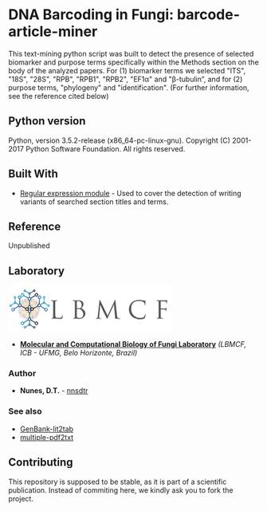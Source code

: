# DNA Barcoding in Fungi: barcode-article-miner

This text-mining python script was built to detect the presence of selected biomarker and purpose terms specifically within the Methods section on the body of the analyzed papers. For (1) biomarker terms we selected "ITS", "18S", "28S", "RPB", "RPB1", "RPB2", "EF1α" and "β-tubulin”, and for (2) purpose terms, "phylogeny" and "identification". (For further information, see the reference cited below)

## Python version

Python, version 3.5.2-release (x86_64-pc-linux-gnu). Copyright (C) 2001-2017 Python Software Foundation. All rights reserved.

## Built With

* [Regular expression module](https://docs.python.org/3.5/library/re.html) - Used to cover the detection of writing variants of searched section titles and terms.

## Reference

Unpublished

## Laboratory
[logo]: https://github.com/nnsdtr/barcode-article-miner/blob/master/lbmcf-logo.png

![alt text][logo]
* [**Molecular and Computational Biology of Fungi Laboratory**](https://sites.icb.ufmg.br/lbmcf/) *(LBMCF, ICB - UFMG, Belo Horizonte, Brazil)*

### Author
* **Nunes, D.T.** - [nnsdtr](https://github.com/nnsdtr)

### See also
* [GenBank-lit2tab](https://github.com/nnsdtr/GenBank-lit2tab)
* [multiple-pdf2txt](https://github.com/nnsdtr/multiple-pdf2txt)

## Contributing
This repository is supposed to be stable, as it is part of a scientific publication. Instead of commiting here, we kindly ask you to fork the project.

